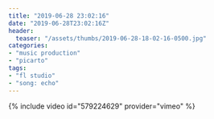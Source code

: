 ```yaml
---
title: "2019-06-28 23:02:16"
date: "2019-06-28T23:02:16Z"
header:
  teaser: "/assets/thumbs/2019-06-28-18-02-16-0500.jpg"
categories:
- "music production"
- "picarto"
tags:
- "fl studio"
- "song: echo"
---
```

{% include video id="579224629" provider="vimeo" %}
